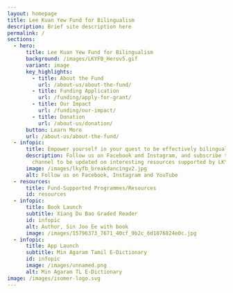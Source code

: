 ```yaml
---
layout: homepage
title: Lee Kuan Yew Fund for Bilingualism
description: Brief site description here
permalink: /
sections:
  - hero:
      title: Lee Kuan Yew Fund for Bilingualism
      background: /images/LKYFB_Herov5.gif
      variant: image
      key_highlights:
        - title: About the Fund
          url: /about-us/about-the-fund/
        - title: Funding Application
          url: /funding/apply-for-grant/
        - title: Our Impact
          url: /funding/our-impact/
        - title: Donation
          url: /about-us/donation/
      button: Learn More
      url: /about-us/about-the-fund/
  - infopic:
      title: Empower yourself in your quest to be effectively bilingual!
      description: Follow us on Facebook and Instagram, and subscribe to our YouTube
        channel to be updated on interesting resources supported by LKYFB.
      image: /images/lkyfb_breakdancingv2.jpg
      alt: Follow us on Facebook, Instagram and YouTube
  - resources:
      title: Fund-Supported Programmes/Resources
      id: resources
  - infopic:
      title: Book Launch
      subtitle: Xiang Du Bao Graded Reader
      id: infopic
      alt: Author, Sin Joo Ee with book
      image: /images/15796373_7671_40cf_9b2c_6d1076824e0c.jpg
  - infopic:
      title: App Launch
      subtitle: Min Agaram Tamil E-Dictionary
      id: infopic
      image: /images/unnamed.png
      alt: Min Agaram TL E-Dictionary
image: /images/isomer-logo.svg
---
```

